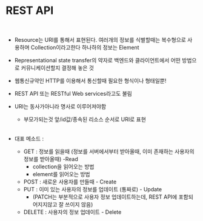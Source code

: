 # REST API

<br>

- Resource는 URI를 통해서 표현된다. 여러개의 정보를 식별할때는 복수형으로 사용하며 Collection이라고한다 하나하의 정보는 Element
- Representational state transfer의 약자로 백엔드와 클라이언트에서 어떤 방법으로 커뮤니케이션할지 결정해 놓은 것
- 웹통신규약인 HTTP를 이용해서 통신할때 필요한 형식이나 형태일뿐!
- REST API 또는 RESTful Web services라고도 불림
- URI는 동사가아니라 명사로 이루어져야함

  - 부모가되는것 앞/id값/종속된 리소스 순서로 URI로 표현

  <br>

- 대표 메소드 :
  - GET : 정보를 읽을때 (정보를 서버에서부터 받아올때, 이미 존재하는 사용자의 정보를 받아올때) -Read
    - collection을 읽어오는 방법
    - element를 읽어오는 방법
  - POST : 새로운 사용자를 만들때 - Create
  - PUT : 이미 있는 사용자의 정보를 업데이트 (통짜로) - Update
    - (PATCH는 부분적으로 사용자 정보 업데이트하는데, REST API에 포함되어지지않고 잘 쓰이지 않음)
  - DELETE : 사용자의 정보 업데이트 - Delete
